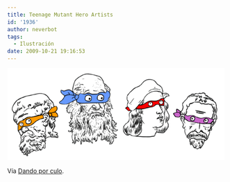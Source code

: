```yaml
---
title: Teenage Mutant Hero Artists
id: '1936'
author: neverbot
tags:
  - Ilustración
date: 2009-10-21 19:16:53
---
```


[![](./teenage-mutant-hero-artists/tumblr_krrlq0cTuh1qzgwyxo1_500.gif)](http://dandoporculo.com/post/217853500)

Vía [Dando por culo](http://dandoporculo.com/post/217853500).